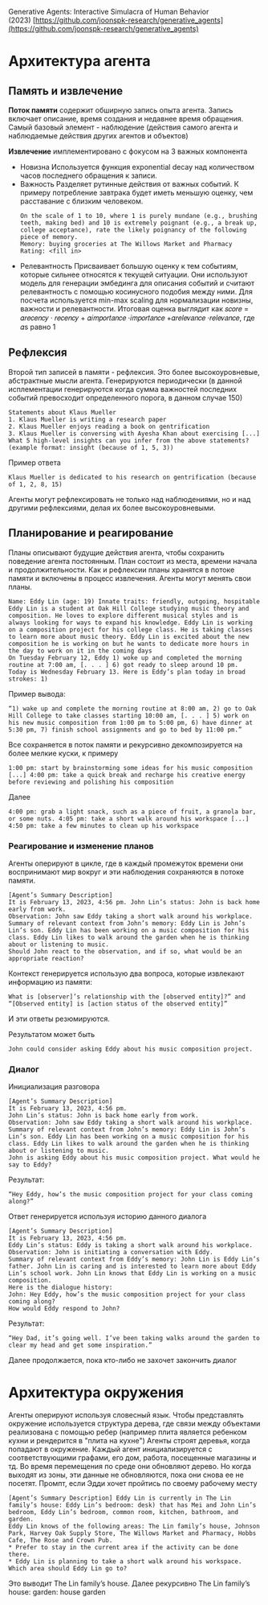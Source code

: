 Generative Agents: Interactive Simulacra of Human Behavior (2023) [https://github.com/joonspk-research/generative_agents](https://github.com/joonspk-research/generative_agents)

# Архитектура агента

## Память и извлечение
**Поток памяти** содержит обширную запись опыта агента.
Запись включает описание, время создания и недавнее время обращения.
Самый базовый элемент - наблюдение (действия самого агента и наблюдаемые действия других агентов и объектов)

**Извлечение** имплементировано с фокусом на 3 важных компонента
- Новизна
	Используется функция exponential decay над количеством часов последнего обращения к записи. 
- Важность
	Разделяет рутинные действия от важных событий. К примеру потребление завтрака будет иметь меньшую оценку, чем расставание с близким человеком.	
	```
	On the scale of 1 to 10, where 1 is purely mundane (e.g., brushing teeth, making bed) and 10 is extremely poignant (e.g., a break up, college acceptance), rate the likely poignancy of the following piece of memory. 
	Memory: buying groceries at The Willows Market and Pharmacy
	Rating: <fill in>
	```
- Релевантность
	Присваивает большую оценку к тем событиям, которые сильнее относятся к текущей ситуации.
	Они используют модель для генерации эмбединга для описания событий и считают релевантность с помощью косинусного подобия между ними.
Для посчета используется min-max scaling для нормализации новизны, важности и релевантности.
Итоговая оценка выглядит как 𝑠𝑐𝑜𝑟𝑒 = 𝛼𝑟𝑒𝑐𝑒𝑛𝑐𝑦 · 𝑟𝑒𝑐𝑒𝑛𝑐𝑦 + 𝛼𝑖𝑚𝑝𝑜𝑟𝑡𝑎𝑛𝑐𝑒 ·𝑖𝑚𝑝𝑜𝑟𝑡𝑎𝑛𝑐𝑒 +𝛼𝑟𝑒𝑙𝑒𝑣𝑎𝑛𝑐𝑒 ·𝑟𝑒𝑙𝑒𝑣𝑎𝑛𝑐𝑒, 
где 𝛼s равно 1

## Рефлексия
Второй тип записей в памяти - рефлексия. Это более высокоуровневые, абстрактные мысли агента. Генерируются периодически (в данной исплементации генерируются когда сумма важностей последних событий превосходит определенного порога, в данном случае 150)
```
Statements about Klaus Mueller 
1. Klaus Mueller is writing a research paper 
2. Klaus Mueller enjoys reading a book on gentrification 
3. Klaus Mueller is conversing with Ayesha Khan about exercising [...] 
What 5 high-level insights can you infer from the above statements? (example format: insight (because of 1, 5, 3))
```
Пример ответа 
```
Klaus Mueller is dedicated to his research on gentrification (because of 1, 2, 8, 15)
```
Агенты могут рефлексировать не только над наблюдениями, но и над другими рефлексиями, делая их более высокоуровневыми.

## Планирование и реагирование
Планы описывают будущие действия агента, чтобы сохранить поведение агента постоянным. План состоит из места, времени начала и продолжительности.
Как и рефлексии планы хранятся в потоке памяти и включены в процесс извлечения. Агенты могут менять свои планы.
```
Name: Eddy Lin (age: 19) Innate traits: friendly, outgoing, hospitable 
Eddy Lin is a student at Oak Hill College studying music theory and composition. He loves to explore different musical styles and is always looking for ways to expand his knowledge. Eddy Lin is working on a composition project for his college class. He is taking classes to learn more about music theory. Eddy Lin is excited about the new composition he is working on but he wants to dedicate more hours in the day to work on it in the coming days 
On Tuesday February 12, Eddy 1) woke up and completed the morning routine at 7:00 am, [. . . ] 6) got ready to sleep around 10 pm. 
Today is Wednesday February 13. Here is Eddy’s plan today in broad strokes: 1)
```
Пример вывода:
```
“1) wake up and complete the morning routine at 8:00 am, 2) go to Oak Hill College to take classes starting 10:00 am, [. . . ] 5) work on his new music composition from 1:00 pm to 5:00 pm, 6) have dinner at 5:30 pm, 7) finish school assignments and go to bed by 11:00 pm.”
```
Все сохраняется в поток памяти и рекурсивно декомпозируется на более мелкие куски, к примеру
```
1:00 pm: start by brainstorming some ideas for his music composition [...] 4:00 pm: take a quick break and recharge his creative energy before reviewing and polishing his composition
```
Далее
```
4:00 pm: grab a light snack, such as a piece of fruit, a granola bar, or some nuts. 4:05 pm: take a short walk around his workspace [...] 4:50 pm: take a few minutes to clean up his workspace
```

### Реагирование и изменение планов
Агенты оперируют в цикле, где в каждый промежуток времени они воспринимают мир вокруг и эти наблюдения сохраняются в потоке памяти.
```
[Agent’s Summary Description]
It is February 13, 2023, 4:56 pm. John Lin’s status: John is back home early from work. 
Observation: John saw Eddy taking a short walk around his workplace. 
Summary of relevant context from John’s memory: Eddy Lin is John’s Lin’s son. Eddy Lin has been working on a music composition for his class. Eddy Lin likes to walk around the garden when he is thinking about or listening to music. 
Should John react to the observation, and if so, what would be an appropriate reaction?
```
Контекст генерируется использую два вопроса, которые извлекают информацию из памяти: 
```
What is [observer]’s relationship with the [observed entity]?” and 
“[Observed entity] is [action status of the observed entity]”
```
И эти ответы резюмируются.

Результатом может быть
```
John could consider asking Eddy about his music composition project.
```
### Диалог
Инициализация разговора
```
[Agent’s Summary Description] 
It is February 13, 2023, 4:56 pm.
John Lin’s status: John is back home early from work. 
Observation: John saw Eddy taking a short walk around his workplace. 
Summary of relevant context from John’s memory: Eddy Lin is John’s Lin’s son. Eddy Lin has been working on a music composition for his class. Eddy Lin likes to walk around the garden when he is thinking about or listening to music. 
John is asking Eddy about his music composition project. What would he say to Eddy?
```
Результат:
```
“Hey Eddy, how’s the music composition project for your class coming along?”
```
Ответ генерируется используя историю данного диалога
```
[Agent’s Summary Description] 
It is February 13, 2023, 4:56 pm. 
Eddy Lin’s status: Eddy is taking a short walk around his workplace. 
Observation: John is initiating a conversation with Eddy. 
Summary of relevant context from Eddy’s memory: John Lin is Eddy Lin’s father. John Lin is caring and is interested to learn more about Eddy Lin’s school work. John Lin knows that Eddy Lin is working on a music composition. 
Here is the dialogue history: 
John: Hey Eddy, how’s the music composition project for your class coming along?
How would Eddy respond to John?
```
Результат: 
```
“Hey Dad, it’s going well. I’ve been taking walks around the garden to clear my head and get some inspiration.”
```
Далее продолжается, пока кто-либо не захочет закончить диалог

# Архитектура окружения
Агенты оперируют используя словесный язык. 
Чтобы представлять окружение используется структура дерева, где связи между объектами реализована с помощью ребер (например плита является ребенком кухни и рендерится в "плита на кухне")
Агенты строят деревья, когда попадают в окружение. Каждый агент инициализируется с соответствующими графами, его дом, работа, посещенные магазины и тд.
Во время перемещения по среде они обновляют дерево. Но когда выходят из зоны, эти данные не обновляются, пока они снова ее не посетят.
Промпт, если Эдди хочет пройтись по своему рабочему месту
```
[Agent’s Summary Description] Eddy Lin is currently in The Lin family’s house: Eddy Lin’s bedroom: desk) that has Mei and John Lin’s bedroom, Eddy Lin’s bedroom, common room, kitchen, bathroom, and garden. 
Eddy Lin knows of the following areas: The Lin family’s house, Johnson Park, Harvey Oak Supply Store, The Willows Market and Pharmacy, Hobbs Cafe, The Rose and Crown Pub. 
* Prefer to stay in the current area if the activity can be done there. 
* Eddy Lin is planning to take a short walk around his workspace. Which area should Eddy Lin go to?
```
Это выводит The Lin family’s house. Далее рекурсивно The Lin family’s house: garden: house garden